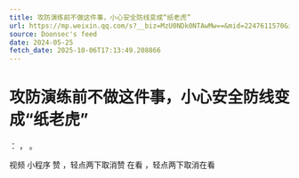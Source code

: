 ```yaml
---
title: 攻防演练前不做这件事，小心安全防线变成“纸老虎”
url: https://mp.weixin.qq.com/s?__biz=MzU0NDk0NTAwMw==&mid=2247611570&idx=2&sn=aeb53d395b3541aa5bf1960cdfc9d0fc
source: Doonsec's feed
date: 2024-05-25
fetch_date: 2025-10-06T17:13:49.208866
---
```


# 攻防演练前不做这件事，小心安全防线变成“纸老虎”

：
，
。

视频
小程序
赞
，轻点两下取消赞
在看
，轻点两下取消在看